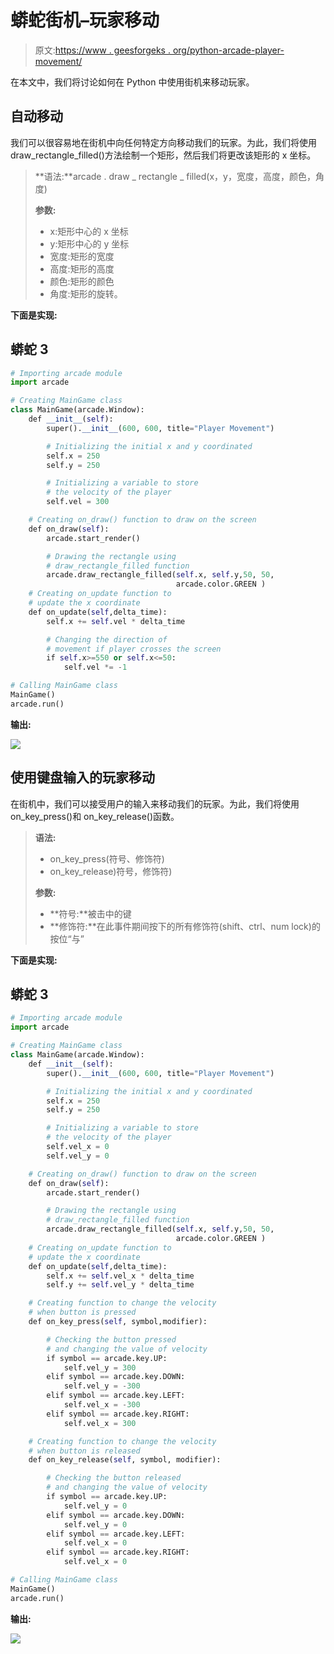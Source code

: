 # 蟒蛇街机–玩家移动

> 原文:[https://www . geesforgeks . org/python-arcade-player-movement/](https://www.geeksforgeeks.org/python-arcade-player-movement/)

在本文中，我们将讨论如何在 Python 中使用街机来移动玩家。

## 自动移动

我们可以很容易地在街机中向任何特定方向移动我们的玩家。为此，我们将使用 draw_rectangle_filled()方法绘制一个矩形，然后我们将更改该矩形的 x 坐标。

> **语法:**arcade . draw _ rectangle _ filled(x，y，宽度，高度，颜色，角度)
> 
> **参数:**
> 
> *   x:矩形中心的 x 坐标
> *   y:矩形中心的 y 坐标
> *   宽度:矩形的宽度
> *   高度:矩形的高度
> *   颜色:矩形的颜色
> *   角度:矩形的旋转。

**下面是实现:**

## 蟒蛇 3

```py
# Importing arcade module
import arcade

# Creating MainGame class       
class MainGame(arcade.Window):
    def __init__(self):
        super().__init__(600, 600, title="Player Movement")

        # Initializing the initial x and y coordinated
        self.x = 250 
        self.y = 250

        # Initializing a variable to store
        # the velocity of the player
        self.vel = 300

    # Creating on_draw() function to draw on the screen
    def on_draw(self):
        arcade.start_render()

        # Drawing the rectangle using
        # draw_rectangle_filled function
        arcade.draw_rectangle_filled(self.x, self.y,50, 50,
                                     arcade.color.GREEN )
    # Creating on_update function to
    # update the x coordinate
    def on_update(self,delta_time):
        self.x += self.vel * delta_time

        # Changing the direction of
        # movement if player crosses the screen
        if self.x>=550 or self.x<=50:
            self.vel *= -1

# Calling MainGame class       
MainGame()
arcade.run()
```

**输出:**

![](img/b7009d8dbb517c6e5b3356d0af7dff58.png)

## 使用键盘输入的玩家移动

在街机中，我们可以接受用户的输入来移动我们的玩家。为此，我们将使用 on_key_press()和 on_key_release()函数。

> **语法:**
> 
> *   on_key_press(符号、修饰符)
> *   on_key_release)符号，修饰符)
> 
> **参数:**
> 
> *   **符号:**被击中的键
> *   **修饰符:**在此事件期间按下的所有修饰符(shift、ctrl、num lock)的按位“与”

**下面是实现:**

## 蟒蛇 3

```py
# Importing arcade module
import arcade

# Creating MainGame class       
class MainGame(arcade.Window):
    def __init__(self):
        super().__init__(600, 600, title="Player Movement")

        # Initializing the initial x and y coordinated
        self.x = 250 
        self.y = 250

        # Initializing a variable to store
        # the velocity of the player
        self.vel_x = 0
        self.vel_y = 0

    # Creating on_draw() function to draw on the screen
    def on_draw(self):
        arcade.start_render()

        # Drawing the rectangle using
        # draw_rectangle_filled function
        arcade.draw_rectangle_filled(self.x, self.y,50, 50,
                                     arcade.color.GREEN )
    # Creating on_update function to
    # update the x coordinate
    def on_update(self,delta_time):
        self.x += self.vel_x * delta_time
        self.y += self.vel_y * delta_time

    # Creating function to change the velocity
    # when button is pressed
    def on_key_press(self, symbol,modifier):

        # Checking the button pressed
        # and changing the value of velocity
        if symbol == arcade.key.UP:
            self.vel_y = 300
        elif symbol == arcade.key.DOWN:
            self.vel_y = -300
        elif symbol == arcade.key.LEFT:
            self.vel_x = -300
        elif symbol == arcade.key.RIGHT:
            self.vel_x = 300

    # Creating function to change the velocity
    # when button is released
    def on_key_release(self, symbol, modifier):

        # Checking the button released
        # and changing the value of velocity
        if symbol == arcade.key.UP:
            self.vel_y = 0
        elif symbol == arcade.key.DOWN:
            self.vel_y = 0
        elif symbol == arcade.key.LEFT:
            self.vel_x = 0
        elif symbol == arcade.key.RIGHT:
            self.vel_x = 0

# Calling MainGame class       
MainGame()
arcade.run()
```

**输出:**

![](img/9027070f0a55321e3977e1cbb980ef1b.png)